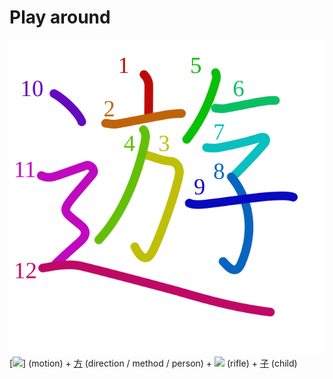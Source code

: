 # Play around
![904a](Kanji/kanji-colorize/904a.svg)
[![](http://www.kanjidamage.com/assets/radsmall/moving-0e80c2bf34c8fb0abb4d80bddd87b84d2e0840852ee5f185818858a6f305b652.jpg)] (motion) + [方](Kanji/kanji-dict/方.md) (direction / method / person) + [![](http://www.kanjidamage.com/assets/radsmall/rifle-e2b6a06c4ee9429c69c3f18b8d178c6017524c4332e82423253fa363927c149c.jpg)](http://www.kanjidamage.com/kanji/472-rifle) (rifle) + [子](Kanji/kanji-dict/子.md) (child)
